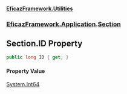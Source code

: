 #### [EficazFramework.Utilities](EficazFrameworkUtilities.md 'EficazFramework Utilities')
### [EficazFramework.Application](EficazFrameworkUtilities.md#EficazFramework.Application 'EficazFramework.Application').[Section](EficazFramework.Application/Section.md 'EficazFramework.Application.Section')

## Section.ID Property

```csharp
public long ID { get; }
```

#### Property Value
[System.Int64](https://docs.microsoft.com/en-us/dotnet/api/System.Int64 'System.Int64')